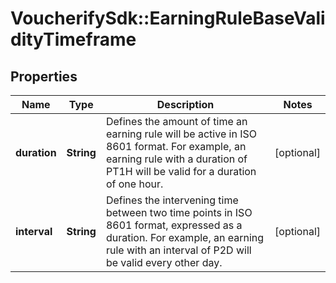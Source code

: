 # VoucherifySdk::EarningRuleBaseValidityTimeframe

## Properties

| Name | Type | Description | Notes |
| ---- | ---- | ----------- | ----- |
| **duration** | **String** | Defines the amount of time an earning rule will be active in ISO 8601 format. For example, an earning rule with a duration of PT1H will be valid for a duration of one hour. | [optional] |
| **interval** | **String** | Defines the intervening time between two time points in ISO 8601 format, expressed as a duration. For example, an earning rule with an interval of P2D will be valid every other day. | [optional] |

